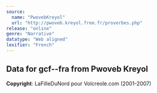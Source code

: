 ```yaml
---
source:
  name: "PwovebKreyol"
  url: "http://pwoveb.kreyol.free.fr/proverbes.php"
release: "online"
genre: "Narrative"
datatype: "Web aligned"
lexifier: "French"
---
```


## Data for gcf--fra from Pwoveb Kreyol

**Copyright**: LaFilleDuNord pour Volcreole.com (2001-2007)
